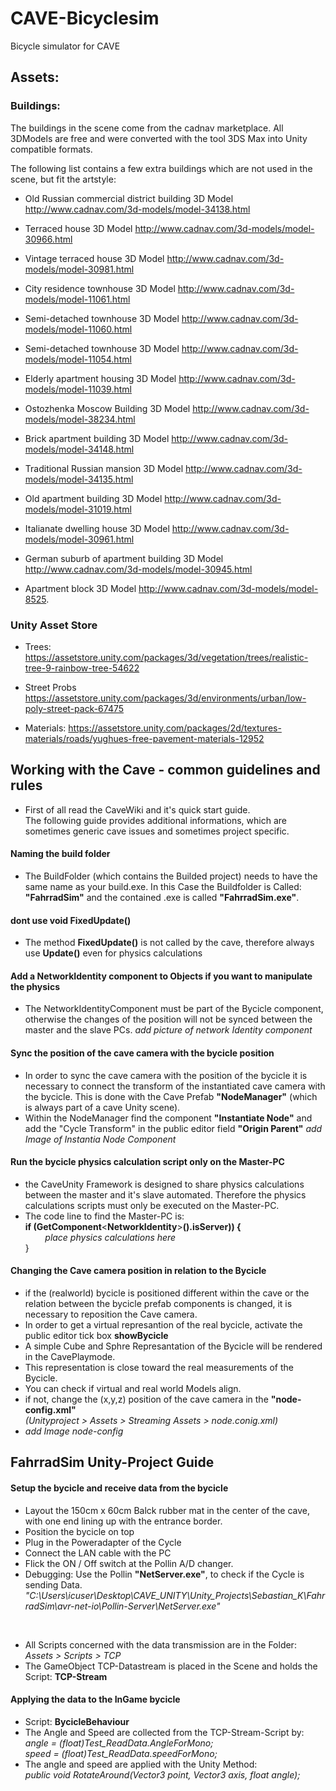 # CAVE-Bicyclesim
Bicycle simulator for CAVE


## Assets: 

### Buildings: 
The buildings in the scene come from the cadnav marketplace. 
All 3DModels are free and were converted with the tool 3DS Max into Unity compatible formats. 

The following list contains a few extra buildings which are not used in the scene, but fit the artstyle: 

- Old Russian commercial district building 3D Model
http://www.cadnav.com/3d-models/model-34138.html
- Terraced house 3D Model
http://www.cadnav.com/3d-models/model-30966.html
- Vintage terraced house 3D Model
http://www.cadnav.com/3d-models/model-30981.html
- City residence townhouse 3D Model
http://www.cadnav.com/3d-models/model-11061.html
- Semi-detached townhouse 3D Model
http://www.cadnav.com/3d-models/model-11060.html
- Semi-detached townhouse 3D Model
http://www.cadnav.com/3d-models/model-11054.html
- Elderly apartment housing 3D Model
http://www.cadnav.com/3d-models/model-11039.html

- Ostozhenka Moscow Building 3D Model
http://www.cadnav.com/3d-models/model-38234.html
- Brick apartment building 3D Model
http://www.cadnav.com/3d-models/model-34148.html
- Traditional Russian mansion 3D Model
http://www.cadnav.com/3d-models/model-34135.html
- Old apartment building 3D Model
http://www.cadnav.com/3d-models/model-31019.html
- Italianate dwelling house 3D Model
http://www.cadnav.com/3d-models/model-30961.html
- German suburb of apartment building 3D Model
http://www.cadnav.com/3d-models/model-30945.html
- Apartment block 3D Model
http://www.cadnav.com/3d-models/model-8525.


### Unity Asset Store 

- Trees: 
https://assetstore.unity.com/packages/3d/vegetation/trees/realistic-tree-9-rainbow-tree-54622

- Street Probs 
https://assetstore.unity.com/packages/3d/environments/urban/low-poly-street-pack-67475

- Materials: 
https://assetstore.unity.com/packages/2d/textures-materials/roads/yughues-free-pavement-materials-12952



## Working with the Cave - common guidelines and rules

- First of all read the CaveWiki and it's quick start guide. </br>
The following guide provides additional informations, which are sometimes generic cave issues and sometimes project specific. 


#### Naming the build folder 
- The BuildFolder (which contains the Builded project) needs to have the same name as your build.exe. In this Case the Buildfolder is Called: **"FahrradSim"** and the contained .exe is called **"FahrradSim.exe"**. 


#### dont use void FixedUpdate() 
- The method **FixedUpdate()** is not called by the cave, therefore always use **Update()** even for physics calculations


#### Add a NetworkIdentity component to Objects if you want to manipulate the physics
- The NetworkIdentityComponent must be part of the Bycicle component, otherwise the changes of the position will not be synced between the master and the slave PCs. 
*add picture of network Identity component*


#### Sync the position of the cave camera with the bycicle position 
- In order to sync the cave camera with the position of the bycicle it is necessary to connect the transform of the instantiated cave camera with the bycicle. This is done with the Cave Prefab **"NodeManager"** (which is always part of a cave Unity scene). 
- Within the NodeManager find the component **"Instantiate Node"** and add the "Cycle Transform" in the public editor field **"Origin Parent"**
*add Image of Instantia Node Component*


#### Run the bycicle physics calculation script only on the Master-PC
- the CaveUnity Framework is designed to share physics calculations between the master and it's slave automated. 
Therefore the physics calculations scripts must only be executed on the Master-PC. 
- The code line to find the Master-PC is: </br> **if (GetComponent**\<**NetworkIdentity**\>**().isServer)) {**</br>
  &nbsp; &nbsp; &nbsp; &nbsp;  *place physics calculations here* </br>
  }  


#### Changing the Cave camera position in relation to the Bycicle
- if the (realworld) bycicle is positioned different within the cave or the relation between the bycicle prefab components is changed, it is necessary to reposition the Cave camera. 
- In order to get a virtual represantion of the real bycicle, activate the public editor tick box **showBycicle**  
- A simple Cube and Sphre Represantation of the Bycicle will be rendered in the CavePlaymode. 
- This representation is close toward the real measurements of the Bycicle. 
- You can check if virtual and real world Models align. 
- if not, change the (x,y,z) position of the cave camera in the **"node-config.xml"** </br> *(Unityproject > Assets > Streaming Assets > node.conig.xml)*
- *add Image node-config*




## FahrradSim Unity-Project Guide


#### Setup the bycicle and receive data from the bycicle
- Layout the 150cm x 60cm Balck rubber mat in the center of the cave, with one end lining up with the entrance border. 
- Position the bycicle on top
- Plug in the Poweradapter of the Cycle 
- Connect the LAN cable with the PC
- Flick the ON / Off switch at the Pollin A/D changer.
- Debugging: Use the Pollin **"NetServer.exe"**, to check if the Cycle is sending Data. </br>
*"C:\Users\icuser\Desktop\CAVE_UNITY\Unity_Projects\Sebastian_K\FahrradSim\avr-net-io\Pollin-Server\NetServer.exe"*

</br>

- All Scripts concerned with the data transmission are in the Folder: *Assets > Scripts > TCP* 
- The GameObject TCP-Datastream is placed in the Scene and holds the Script: **TCP-Stream**


#### Applying the data to the InGame bycicle 
- Script: **BycicleBehaviour**
- The Angle and Speed are collected from the TCP-Stream-Script by: </br>
*angle = (float)Test_ReadData.AngleForMono;* </br>
*speed = (float)Test_ReadData.speedForMono;*
- The angle and speed are applied with the Unity Method: </br> 
*public void RotateAround(Vector3 point, Vector3 axis, float angle);*
